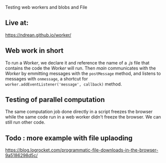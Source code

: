 Testing web workers and blobs and File

## Live at:

<https://ndrean.github.io/worker/>

## Web work in short

To run a _Worker_, we declare it and reference the name of a _.js_ file that contains the code the
_Worker_ will run. Then _main_ communicates with the _Worker_ by emmitting messages with
the `postMessage` method, and listens to messages with `onmessage`, a shortcut for
`worker.addEventListener('message', callback)` method.

## Testing of parallel computation

The same computation job done directly in a script freezes the browser while the same code run in a web worker didn't freeze the browser. We can still run other code.

## Todo : more example with file uplaoding

<https://blog.logrocket.com/programmatic-file-downloads-in-the-browser-9a5186298d5c/>

